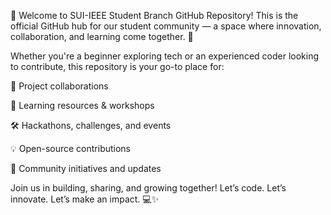 🌟 Welcome to SUI-IEEE Student Branch GitHub Repository!
This is the official GitHub hub for our student community — a space where innovation, collaboration, and learning come together. 🚀

Whether you're a beginner exploring tech or an experienced coder looking to contribute, this repository is your go-to place for:

📁 Project collaborations

🧠 Learning resources & workshops

🛠️ Hackathons, challenges, and events

💡 Open-source contributions

🤝 Community initiatives and updates

Join us in building, sharing, and growing together!
Let’s code. Let’s innovate. Let’s make an impact. 💻✨

